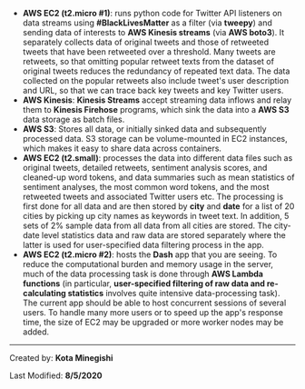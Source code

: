 
* **AWS EC2 (t2.micro #1)**: runs python code for Twitter API listeners on data streams using **#BlackLivesMatter** as a filter (via **tweepy**) and sending data of interests to **AWS Kinesis streams** (via **AWS boto3**). It separately collects data of original tweets and those of retweeted tweets that have been retweeted over a threshold. Many tweets are retweets, so that omitting popular retweet texts from the dataset of original tweets reduces the redundancy of repeated text data. The data collected on the popular retweets also include tweet's user description and URL, so that we can trace back key tweets and key Twitter users.     
* **AWS Kinesis**: **Kinesis Streams** accept streaming data inflows and relay them to **Kinesis Firehose** programs, which sink the data into a **AWS S3** data storage as batch files. 
* **AWS S3**: Stores all data, or initially sinked data and subsequently processed data. S3 storage can be volume-mounted in EC2 instances, which makes it easy to share data across containers.   
* **AWS EC2 (t2.small)**: processes the data into different data files such as original tweets, detailed retweets, sentiment analysis scores, and cleaned-up word tokens, and data summaries such as mean statistics of sentiment analyses, the most common word tokens, and the most retweeted tweets and associated Twitter users etc. The processing is first done for all data and are then stored by **city** and **date** for a list of 20 cities by picking up city names as keywords in tweet text. In addition, 5 sets of 2% sample data from all data from all cities are stored. The city-date level statistics data and raw data are stored separately where the latter is used for user-specified data filtering process in the app.    
* **AWS EC2 (t2.micro #2)**: hosts the **Dash** app that you are seeing. To reduce the computational burden and memory usage in the server, much of the data processing task is done through **AWS Lambda functions** (in particular, **user-specified filtering of raw data and re-calculating statistics** involves quite intensive data-processing task). The current app should be able to host concurrent sessions of several users. To handle many more users or to speed up the app's response time, the size of EC2 may be upgraded or more worker nodes may be added.   




---

Created by: **Kota Minegishi** 

Last Modified: **8/5/2020**
